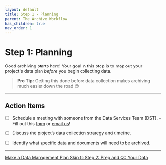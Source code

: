```yaml
---
layout: default
title: Step 1 - Planning
parent: The Archive Workflow
has_children: true
nav_order: 1
---
```


# Step 1: Planning

Good archiving starts here! Your goal in this step is to map out your project's data plan *before* you begin collecting data.

> **Pro Tip:** Getting this done before data collection makes archiving much easier down the road 😊

---

## Action Items

- [ ] Schedule a meeting with someone from the Data Services Team (DST).
      - Fill out this [form](https://docs.google.com/forms/d/1gZIRLKOWRlLCdC-N8bZfzaPaut7TsZkJkWX7ycyalIc/viewform?edit_requested=true) or [email us](mailto:nmfs.pic.credinfo@noaa.gov?subject=Data%20Archiving%20Question)!

- [ ] Discuss the project’s data collection strategy and timeline.
- [ ] Identify what specific data and documents will need to be archived.

---
<a href="{{ '/docs/Step-1-Planning/Data-Management-Plan.html' | relative_url }}" class="btn btn-custom fs-6 mb-4 mb-md-0">
  Make a Data Management Plan
</a>
<a href="{{ '/docs/Step-2-Prep-and-QC-Your-Data.html' | relative_url }}" class="btn btn-custom fs-6 mb-4 mb-md-0">
  Skip to Step 2: Prep and QC Your Data
</a>
